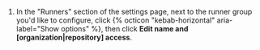 1. In the "Runners" section of the settings page, next to the runner group you'd like to configure, click {% octicon "kebab-horizontal" aria-label="Show options" %}, then click **Edit name and [organization|repository] access**.